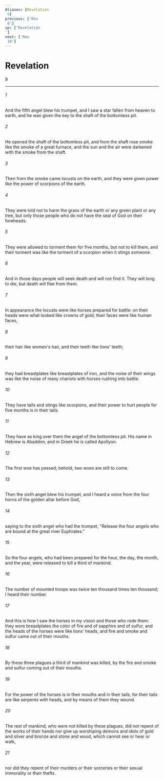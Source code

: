 ```yaml
---
Aliases: [Revelation 9]
previous: ['Rev 8']
up: ['Revelation']
next: ['Rev 10']
---
```

# Revelation 9

***
 

###### 1 
And the fifth angel blew his trumpet, and I saw a star fallen from heaven to earth, and he was given the key to the shaft of the bottomless pit.  

###### 2 
He opened the shaft of the bottomless pit, and from the shaft rose smoke like the smoke of a great furnace, and the sun and the air were darkened with the smoke from the shaft.  

###### 3 
Then from the smoke came locusts on the earth, and they were given power like the power of scorpions of the earth.  

###### 4 
They were told not to harm the grass of the earth or any green plant or any tree, but only those people who do not have the seal of God on their foreheads.  

###### 5 
They were allowed to torment them for five months, but not to kill them, and their torment was like the torment of a scorpion when it stings someone.  

###### 6 
And in those days people will seek death and will not find it. They will long to die, but death will flee from them.  

###### 7 
In appearance the locusts were like horses prepared for battle: on their heads were what looked like crowns of gold; their faces were like human faces,  

###### 8 
their hair like women's hair, and their teeth like lions' teeth;  

###### 9 
they had breastplates like breastplates of iron, and the noise of their wings was like the noise of many chariots with horses rushing into battle.  

###### 10 
They have tails and stings like scorpions, and their power to hurt people for five months is in their tails.  

###### 11 
They have as king over them the angel of the bottomless pit. His name in Hebrew is Abaddon, and in Greek he is called Apollyon.  

###### 12 
The first woe has passed; behold, two woes are still to come.  

###### 13 
Then the sixth angel blew his trumpet, and I heard a voice from the four horns of the golden altar before God,  

###### 14 
saying to the sixth angel who had the trumpet, "Release the four angels who are bound at the great river Euphrates."  

###### 15 
So the four angels, who had been prepared for the hour, the day, the month, and the year, were released to kill a third of mankind.  

###### 16 
The number of mounted troops was twice ten thousand times ten thousand; I heard their number.  

###### 17 
And this is how I saw the horses in my vision and those who rode them: they wore breastplates the color of fire and of sapphire and of sulfur, and the heads of the horses were like lions' heads, and fire and smoke and sulfur came out of their mouths.  

###### 18 
By these three plagues a third of mankind was killed, by the fire and smoke and sulfur coming out of their mouths.  

###### 19 
For the power of the horses is in their mouths and in their tails, for their tails are like serpents with heads, and by means of them they wound.  

###### 20 
The rest of mankind, who were not killed by these plagues, did not repent of the works of their hands nor give up worshiping demons and idols of gold and silver and bronze and stone and wood, which cannot see or hear or walk,  

###### 21 
nor did they repent of their murders or their sorceries or their sexual immorality or their thefts.
